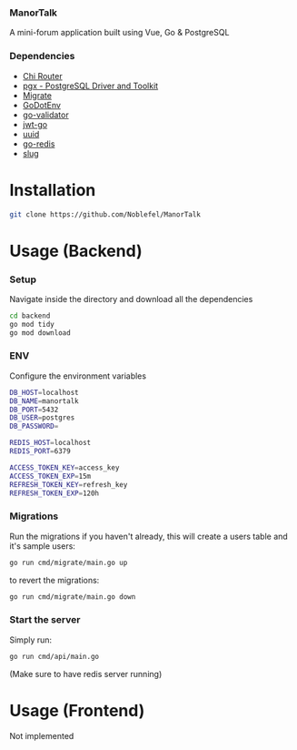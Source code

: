### ManorTalk
A mini-forum application built using Vue, Go & PostgreSQL

### Dependencies
- [Chi Router](https://github.com/go-chi/chi)
- [pgx - PostgreSQL Driver and Toolkit](https://github.com/jackc/pgx)
- [Migrate](https://github.com/golang-migrate/migrate)
- [GoDotEnv](https://github.com/joho/godotenv)
- [go-validator](https://github.com/go-playground/validator)
- [jwt-go](https://github.com/golang-jwt/jwt)
- [uuid](https://github.com/google/uuid)
- [go-redis](https://github.com/redis/go-redis)
- [slug](https://github.com/gosimple/slug)

# Installation
```bash
git clone https://github.com/Noblefel/ManorTalk
```  

# Usage (Backend)
### Setup
Navigate inside the directory and download all the dependencies
```bash
cd backend
go mod tidy
go mod download 
``` 

### ENV
Configure the environment variables
```sh
DB_HOST=localhost
DB_NAME=manortalk
DB_PORT=5432
DB_USER=postgres
DB_PASSWORD=

REDIS_HOST=localhost
REDIS_PORT=6379 

ACCESS_TOKEN_KEY=access_key
ACCESS_TOKEN_EXP=15m
REFRESH_TOKEN_KEY=refresh_key
REFRESH_TOKEN_EXP=120h
```

### Migrations
Run the migrations if you haven't already, this will create a users table and it's sample users:
```sh
go run cmd/migrate/main.go up
``` 

to revert the migrations:
```sh
go run cmd/migrate/main.go down
``` 

### Start the server
Simply run:
```sh
go run cmd/api/main.go
``` 
(Make sure to have redis server running)

# Usage (Frontend)
Not implemented